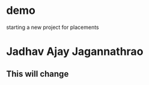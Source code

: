 # demo

starting a new project for placements
<br>

<h1>Jadhav Ajay Jagannathrao </h1>
<h2>This will change</h2>
